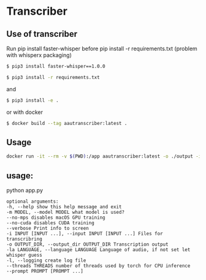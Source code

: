 # Transcriber

## Use of transcriber

Run pip install faster-whisper before pip install -r requirements.txt (problem with whisperx packaging)
```bash
$ pip3 install faster-whisper==1.0.0
```
```bash
$ pip3 install -r requirements.txt
```
and
```bash
$ pip3 install -e .
```

or with docker

```bash
$ docker build --tag aautranscriber:latest .
```

## Usage

```bash
docker run -it --rm -v $(PWD):/app aautranscriber:latest -o ./output -i inputfile1.wav inputfile2.wav --threads 4
```

## usage:

python app.py

```
optional arguments:
-h, --help show this help message and exit
-m MODEL, --model MODEL what model is used?
--no-mps disables macOS GPU training
--no-cuda disables CUDA training
--verbose Print info to screen
-i INPUT [INPUT ...], --input INPUT [INPUT ...] Files for transcribring
-o OUTPUT_DIR, --output_dir OUTPUT_DIR Transcription output
-la LANGUAGE, --language LANGUAGE Language of audio, if not set let whisper guess
-l, --logging create log file
--threads THREADS number of threads used by torch for CPU inference
--prompt PROMPT [PROMPT ...]
```
